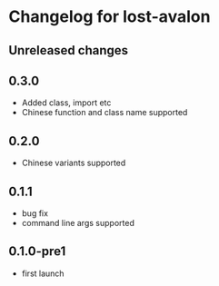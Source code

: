 # Changelog for lost-avalon

## Unreleased changes

## 0.3.0

- Added class, import etc
- Chinese function and class name supported

## 0.2.0

- Chinese variants supported

## 0.1.1

- bug fix
- command line args supported

## 0.1.0-pre1

- first launch
